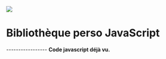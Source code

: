 <img src="https://cdn.iconscout.com/icon/free/png-256/javascript-2752148-2284965.png">
<h1> Bibliothèque perso JavaScript</h1>
-----------------
<strong>Code javascript déjà vu.</strong>


<!-- ![Logo Javascript](https://cdn.iconscout.com/icon/free/png-256/javascript-2752148-2284965.png) -->